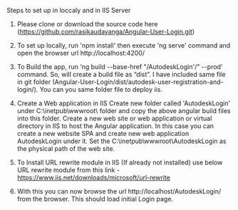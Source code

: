 Steps to set up in loccaly and  in IIS Server

1.	Please clone or download the source code here (https://github.com/rasikaudayanga/Angular-User-Login.git) 

2.	To set up locally, run 'npm install' then execute 'ng serve' command and open the browser url http://localhost:4200/

3.	To Build the app, run ‘ng build --base-href "/AutodeskLogin'/" --prod’ command. So, will create a build file as “dist”. I have included same file in git folder (Angular-User-Login/dist/autodesk-user-registration-and-login/). You can you same folder file to deploy iis.

4.	Create a Web application in IIS Create new folder called 'AutodeskLogin' under C:\inetpub\wwwroot\ folder and copy the above angular build files into this folder. Create a new web site or web application or virtual directory in IIS to host the Angular application. In this case you can create a new website SPA and create new web application AutodeskLogin under it. Set the C:\inetpub\wwwroot\AutodeskLogin as the physical path of the web site.

5.	To Install URL rewrite module in IIS (If already not installed) use below URL rewrite module from this link - https://www.iis.net/downloads/microsoft/url-rewrite

6.	With this you can now browse the url http://localhost/AutodeskLogin/ from the browser. This should load initial Login page.
